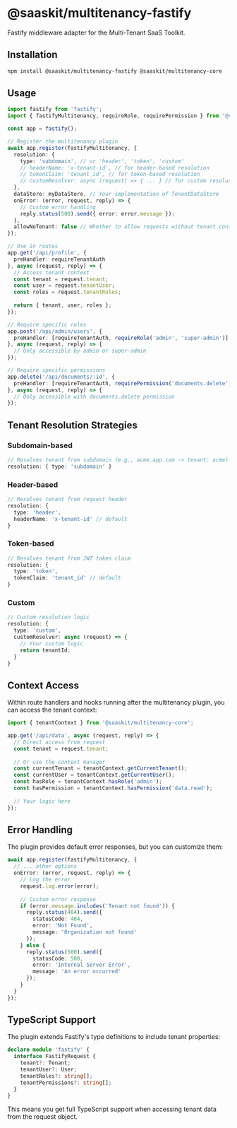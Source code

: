 # @saaskit/multitenancy-fastify

Fastify middleware adapter for the Multi-Tenant SaaS Toolkit.

## Installation

```bash
npm install @saaskit/multitenancy-fastify @saaskit/multitenancy-core
```

## Usage

```typescript
import fastify from 'fastify';
import { fastifyMultitenancy, requireRole, requirePermission } from '@saaskit/multitenancy-fastify';

const app = fastify();

// Register the multitenancy plugin
await app.register(fastifyMultitenancy, {
  resolution: {
    type: 'subdomain', // or 'header', 'token', 'custom'
    // headerName: 'x-tenant-id', // for header-based resolution
    // tokenClaim: 'tenant_id', // for token-based resolution
    // customResolver: async (request) => { ... } // for custom resolution
  },
  dataStore: myDataStore, // Your implementation of TenantDataStore
  onError: (error, request, reply) => {
    // Custom error handling
    reply.status(500).send({ error: error.message });
  },
  allowNoTenant: false // Whether to allow requests without tenant context
});

// Use in routes
app.get('/api/profile', {
  preHandler: requireTenantAuth
}, async (request, reply) => {
  // Access tenant context
  const tenant = request.tenant;
  const user = request.tenantUser;
  const roles = request.tenantRoles;
  
  return { tenant, user, roles };
});

// Require specific roles
app.post('/api/admin/users', {
  preHandler: [requireTenantAuth, requireRole('admin', 'super-admin')]
}, async (request, reply) => {
  // Only accessible by admin or super-admin
});

// Require specific permissions
app.delete('/api/documents/:id', {
  preHandler: [requireTenantAuth, requirePermission('documents.delete')]
}, async (request, reply) => {
  // Only accessible with documents.delete permission
});
```

## Tenant Resolution Strategies

### Subdomain-based
```typescript
// Resolves tenant from subdomain (e.g., acme.app.com -> tenant: acme)
resolution: { type: 'subdomain' }
```

### Header-based
```typescript
// Resolves tenant from request header
resolution: { 
  type: 'header',
  headerName: 'x-tenant-id' // default
}
```

### Token-based
```typescript
// Resolves tenant from JWT token claim
resolution: { 
  type: 'token',
  tokenClaim: 'tenant_id' // default
}
```

### Custom
```typescript
// Custom resolution logic
resolution: { 
  type: 'custom',
  customResolver: async (request) => {
    // Your custom logic
    return tenantId;
  }
}
```

## Context Access

Within route handlers and hooks running after the multitenancy plugin, you can access the tenant context:

```typescript
import { tenantContext } from '@saaskit/multitenancy-core';

app.get('/api/data', async (request, reply) => {
  // Direct access from request
  const tenant = request.tenant;
  
  // Or use the context manager
  const currentTenant = tenantContext.getCurrentTenant();
  const currentUser = tenantContext.getCurrentUser();
  const hasRole = tenantContext.hasRole('admin');
  const hasPermission = tenantContext.hasPermission('data.read');
  
  // Your logic here
});
```

## Error Handling

The plugin provides default error responses, but you can customize them:

```typescript
await app.register(fastifyMultitenancy, {
  // ... other options
  onError: (error, request, reply) => {
    // Log the error
    request.log.error(error);
    
    // Custom error response
    if (error.message.includes('Tenant not found')) {
      reply.status(404).send({
        statusCode: 404,
        error: 'Not Found',
        message: 'Organization not found'
      });
    } else {
      reply.status(500).send({
        statusCode: 500,
        error: 'Internal Server Error',
        message: 'An error occurred'
      });
    }
  }
});
```

## TypeScript Support

The plugin extends Fastify's type definitions to include tenant properties:

```typescript
declare module 'fastify' {
  interface FastifyRequest {
    tenant?: Tenant;
    tenantUser?: User;
    tenantRoles?: string[];
    tenantPermissions?: string[];
  }
}
```

This means you get full TypeScript support when accessing tenant data from the request object.